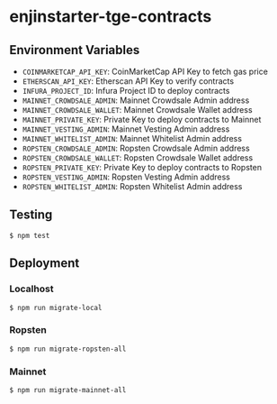# enjinstarter-tge-contracts

## Environment Variables

-   `COINMARKETCAP_API_KEY`: CoinMarketCap API Key to fetch gas price
-   `ETHERSCAN_API_KEY`: Etherscan API Key to verify contracts
-   `INFURA_PROJECT_ID`: Infura Project ID to deploy contracts
-   `MAINNET_CROWDSALE_ADMIN`: Mainnet Crowdsale Admin address
-   `MAINNET_CROWDSALE_WALLET`: Mainnet Crowdsale Wallet address
-   `MAINNET_PRIVATE_KEY`: Private Key to deploy contracts to Mainnet
-   `MAINNET_VESTING_ADMIN`: Mainnet Vesting Admin address
-   `MAINNET_WHITELIST_ADMIN`: Mainnet Whitelist Admin address
-   `ROPSTEN_CROWDSALE_ADMIN`: Ropsten Crowdsale Admin address
-   `ROPSTEN_CROWDSALE_WALLET`: Ropsten Crowdsale Wallet address
-   `ROPSTEN_PRIVATE_KEY`: Private Key to deploy contracts to Ropsten
-   `ROPSTEN_VESTING_ADMIN`: Ropsten Vesting Admin address
-   `ROPSTEN_WHITELIST_ADMIN`: Ropsten Whitelist Admin address

## Testing

```console
$ npm test
```

## Deployment

### Localhost

```console
$ npm run migrate-local
```

### Ropsten

```console
$ npm run migrate-ropsten-all
```

### Mainnet

```console
$ npm run migrate-mainnet-all
```

